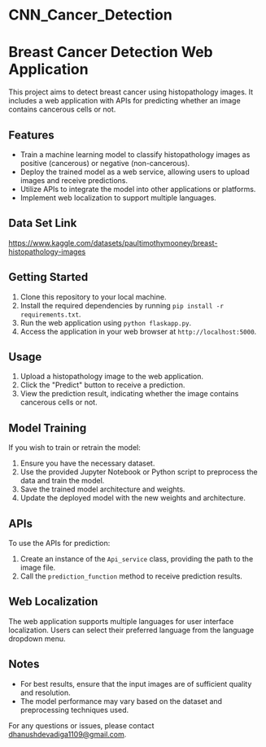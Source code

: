 # CNN_Cancer_Detection
# Breast Cancer Detection Web Application

This project aims to detect breast cancer using histopathology images. It includes a web application with APIs for predicting whether an image contains cancerous cells or not.

## Features
- Train a machine learning model to classify histopathology images as positive (cancerous) or negative (non-cancerous).
- Deploy the trained model as a web service, allowing users to upload images and receive predictions.
- Utilize APIs to integrate the model into other applications or platforms.
- Implement web localization to support multiple languages.

## Data Set Link
https://www.kaggle.com/datasets/paultimothymooney/breast-histopathology-images

## Getting Started
1. Clone this repository to your local machine.
2. Install the required dependencies by running `pip install -r requirements.txt`.
3. Run the web application using `python flaskapp.py`.
4. Access the application in your web browser at `http://localhost:5000`.

## Usage
1. Upload a histopathology image to the web application.
2. Click the "Predict" button to receive a prediction.
3. View the prediction result, indicating whether the image contains cancerous cells or not.

## Model Training
If you wish to train or retrain the model:
1. Ensure you have the necessary dataset.
2. Use the provided Jupyter Notebook or Python script to preprocess the data and train the model.
3. Save the trained model architecture and weights.
4. Update the deployed model with the new weights and architecture.

## APIs
To use the APIs for prediction:
1. Create an instance of the `Api_service` class, providing the path to the image file.
2. Call the `prediction_function` method to receive prediction results.

## Web Localization
The web application supports multiple languages for user interface localization. 
Users can select their preferred language from the language dropdown menu.

## Notes
- For best results, ensure that the input images are of sufficient quality and resolution.
- The model performance may vary based on the dataset and preprocessing techniques used.

For any questions or issues, please contact dhanushdevadiga1109@gmail.com.
